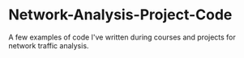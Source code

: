 # Network-Analysis-Project-Code
A few examples of code I've written during courses and projects for network traffic analysis.

